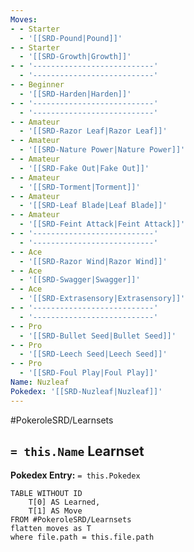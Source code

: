 ```yaml
---
Moves:
- - Starter
  - '[[SRD-Pound|Pound]]'
- - Starter
  - '[[SRD-Growth|Growth]]'
- - '---------------------------'
  - '---------------------------'
- - Beginner
  - '[[SRD-Harden|Harden]]'
- - '---------------------------'
  - '---------------------------'
- - Amateur
  - '[[SRD-Razor Leaf|Razor Leaf]]'
- - Amateur
  - '[[SRD-Nature Power|Nature Power]]'
- - Amateur
  - '[[SRD-Fake Out|Fake Out]]'
- - Amateur
  - '[[SRD-Torment|Torment]]'
- - Amateur
  - '[[SRD-Leaf Blade|Leaf Blade]]'
- - Amateur
  - '[[SRD-Feint Attack|Feint Attack]]'
- - '---------------------------'
  - '---------------------------'
- - Ace
  - '[[SRD-Razor Wind|Razor Wind]]'
- - Ace
  - '[[SRD-Swagger|Swagger]]'
- - Ace
  - '[[SRD-Extrasensory|Extrasensory]]'
- - '---------------------------'
  - '---------------------------'
- - Pro
  - '[[SRD-Bullet Seed|Bullet Seed]]'
- - Pro
  - '[[SRD-Leech Seed|Leech Seed]]'
- - Pro
  - '[[SRD-Foul Play|Foul Play]]'
Name: Nuzleaf
Pokedex: '[[SRD-Nuzleaf|Nuzleaf]]'
---
```


#PokeroleSRD/Learnsets

## `= this.Name` Learnset

**Pokedex Entry:** `= this.Pokedex`

```dataview
TABLE WITHOUT ID
    T[0] AS Learned,
    T[1] AS Move
FROM #PokeroleSRD/Learnsets
flatten moves as T
where file.path = this.file.path
```
